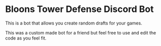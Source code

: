 # Bloons Tower Defense Discord Bot 
This is a bot that allows you create random drafts for your games.

This was a custom made bot for a friend but feel free to use and edit the code as you feel fit.